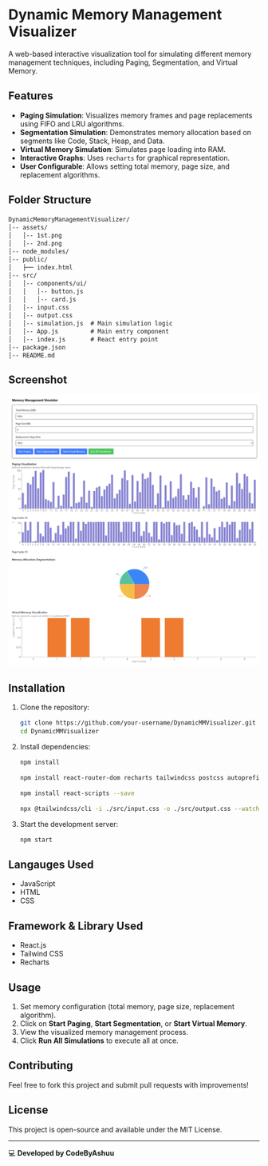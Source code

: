 # Dynamic Memory Management Visualizer

A web-based interactive visualization tool for simulating different memory management techniques, including Paging, Segmentation, and Virtual Memory.

## Features
- **Paging Simulation**: Visualizes memory frames and page replacements using FIFO and LRU algorithms.
- **Segmentation Simulation**: Demonstrates memory allocation based on segments like Code, Stack, Heap, and Data.
- **Virtual Memory Simulation**: Simulates page loading into RAM.
- **Interactive Graphs**: Uses `recharts` for graphical representation.
- **User Configurable**: Allows setting total memory, page size, and replacement algorithms.

## Folder Structure
```
DynamicMemoryManagementVisualizer/
│-- assets/
│   │-- 1st.png
│   │-- 2nd.png
│-- node_modules/
│-- public/
│   ├── index.html
│-- src/
│   │-- components/ui/
│   │   │-- button.js
│   │   │-- card.js
│   │-- input.css
│   │-- output.css
│   │-- simulation.js  # Main simulation logic
│   │-- App.js         # Main entry component
│   │-- index.js       # React entry point
│-- package.json
│-- README.md
```

## Screenshot

![Memory Management Simulation](/assets/1st.png)
![Memory Management Simulation](/assets/2nd.png)

## Installation
1. Clone the repository:
   ```bash
   git clone https://github.com/your-username/DynamicMMVisualizer.git
   cd DynamicMMVisualizer
   ```
2. Install dependencies:
   ```bash
   npm install
   ```
   ```bash
   npm install react-router-dom recharts tailwindcss postcss autoprefixer
   ```
   ```bash
   npm install react-scripts --save
   ```
   ```bash
   npx @tailwindcss/cli -i ./src/input.css -o ./src/output.css --watch
   ```
   
3. Start the development server:
   ```bash
   npm start
   ```
## Langauges Used
- JavaScript
- HTML
- CSS

## Framework & Library Used
- React.js
- Tailwind CSS
- Recharts

## Usage
1. Set memory configuration (total memory, page size, replacement algorithm).
2. Click on **Start Paging**, **Start Segmentation**, or **Start Virtual Memory**.
3. View the visualized memory management process.
4. Click **Run All Simulations** to execute all at once.

## Contributing
Feel free to fork this project and submit pull requests with improvements!

## License
This project is open-source and available under the MIT License.

---
💻 **Developed by CodeByAshuu**
